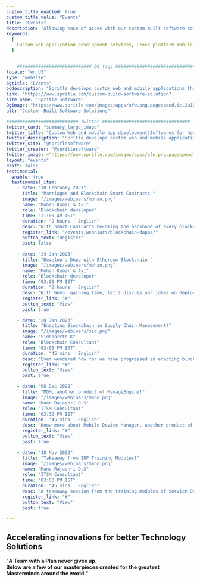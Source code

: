 ```yaml
---
custom_title_enabled: true
custom_title_value: "Events"
title: "Events"
description: "Allowing ease of acces with our custom built software solutions for heathcare while allowing web and cross platform application development."
keywords:
  [
    Custom web application development services, Cross platform mobile application development,Digital Healthcare Solutions, Software for healthcare
  ]


    ############################ OG tags #################################
locale: "en_US"
type: "website"
ogtitle: "Events"
ogdescription: "Spritle develops custom web and mobile applications that fit your brand and deliver cost-effective, high-quality patient care with cutting-edge healthcare solutions."
link: "https://www.spritle.com/custom-build-software-solution"
site_name: "Spritle Software"
Ogimage: "https://www.spritle.com/images/apps/xfw.png.pagespeed.ic.2u1BXZaPGU.webp" 
alt: "Custom--Built Software Solutions"

########################### Twitter #################################
twitter_card: "summary_large_image"
twitter_title: "Custom Web and mobile app development|Softwares for healthcare" 
twitter_description: "Spritle develops custom web and mobile applications that fit your brand and deliver cost-effective, high-quality patient care with cutting-edge healthcare solutions." 
twitter_site: "@spritlesoftware"
twitter_creater: "@spritlesoftware"
twitter_image: ="https://www.spritle.com/images/apps/xfw.png.pagespeed.ic.2u1BXZaPGU.webp" 
layout: "events"
draft: false
testimonial:
  enable: true
  testimonial_item:
    - date: "18 February 2023"
      title: "Marriages and Blockchain Smart Contracts "
      image: "/images/webinars/mohan.png"
      name: "Mohan Kumar & Avi"
      role: "Blockchain developer"
      time: "11:00 AM IST"
      duration: "2 hours | English"
      desc: "With Smart Contracts becoming the backbone of every blockchain-based application, let's gather to discuss it in detail in this Saturday's event."
      register_link: "/events_webniars/blockchain-dapps/"
      button_text: "Register"
      past: false

    - date: "29 Jan 2023"
      title: "Develop a DApp with Ethereum Blockchain "
      image: "/images/webinars/mohan.png"
      name: "Mohan Kumar & Avi"
      role: "Blockchain developer"
      time: "03:00 PM IST"
      duration: "2 hours | English"
      desc: "With Web3  gaining fame, let's discuss our ideas on deploying DApps using blockchain technology in this Sunday's event."
      register_link: "#"
      button_text: "View"
      past: true

    - date: "20 Jan 2023"
      title: "Enacting Blockchain in Supply Chain Management!"
      image: "/images/webinars/sid.png"
      name: "Siddharrth K"
      role: "Blockchain Consultant"
      time: "03:00 PM IST"
      duration: "45 mins | English"
      desc: "Ever wondered how far we have progressed in enacting blockchain in the supply chain? Let's convene and discuss this in this session!"
      register_link: "#"
      button_text: "View"
      past: true

    - date: "08 Dec 2022"
      title: "MDM, another product of ManageEngine!"
      image: "/images/webinars/mano.png"
      name: "Mano Rajashri D.S"
      role: "ITSM Consultant"
      time: "03:30 PM IST"
      duration: "45 mins | English"
      desc: "Know more about Mobile Device Manager, another product of ManageEngine. A product that has incredible features ensuring corporate ..."
      register_link: "#"
      button_text: "View"
      past: true

    - date: "18 Nov 2022"
      title: "Takeaway from SDP Training Modules!"
      image: "/images/webinars/mano.png"
      name: "Mano Rajashri D.S"
      role: "ITSM Consultant"
      time: "03:00 PM IST"
      duration: "45 mins | English"
      desc: "A takeaway session from the training modules of Service Desk Plus, a product of ManageEngine. The session tells about the features and components of SDP in brief."
      register_link: "#"
      button_text: "View"
      past: true

---
```


## Accelerating innovations for better **Technology Solutions**

"<b>A Team with a Plan never gives up<b>. <br>Below are a few of our masterpieces created for the greatest Masterminds around the world."
